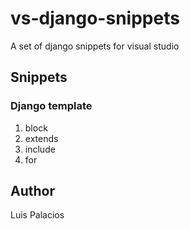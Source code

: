 # vs-django-snippets
A set of django snippets for visual studio

## Snippets
### Django template
1. block
2. extends
3. include
4. for

## Author
Luis Palacios
